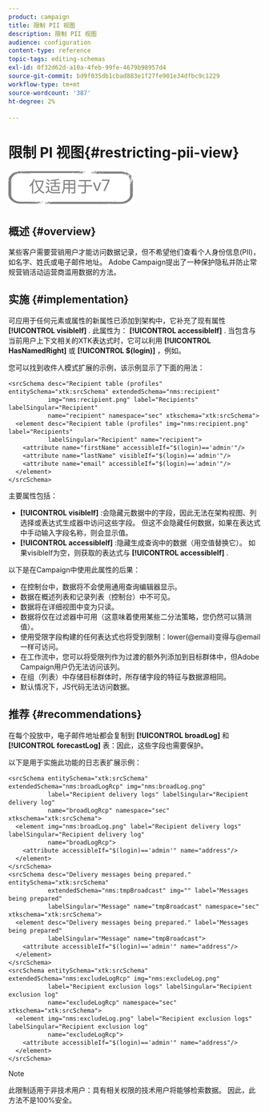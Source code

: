 ```yaml
---
product: campaign
title: 限制 PII 视图
description: 限制 PII 视图
audience: configuration
content-type: reference
topic-tags: editing-schemas
exl-id: 0f32d62d-a10a-4feb-99fe-4679b98957d4
source-git-commit: bd9f035db1cbad883e1f27fe901e34dfbc9c1229
workflow-type: tm+mt
source-wordcount: '387'
ht-degree: 2%

---
```


# 限制 PI 视图{#restricting-pii-view}

![](../../assets/v7-only.svg)

## 概述 {#overview}

某些客户需要营销用户才能访问数据记录，但不希望他们查看个人身份信息(PII)，如名字、姓氏或电子邮件地址。 Adobe Campaign提出了一种保护隐私并防止常规营销活动运营商滥用数据的方法。

## 实施 {#implementation}

可应用于任何元素或属性的新属性已添加到架构中，它补充了现有属性 **[!UICONTROL visibleIf]** . 此属性为： **[!UICONTROL accessibleIf]** . 当包含与当前用户上下文相关的XTK表达式时，它可以利用 **[!UICONTROL HasNamedRight]** 或 **[!UICONTROL $(login)]** ，例如。

您可以找到收件人模式扩展的示例，该示例显示了下面的用法：

```
<srcSchema desc="Recipient table (profiles" entitySchema="xtk:srcSchema" extendedSchema="nms:recipient"
           img="nms:recipient.png" label="Recipients" labelSingular="Recipient"
           name="recipient" namespace="sec" xtkschema="xtk:srcSchema">
  <element desc="Recipient table (profiles" img="nms:recipient.png" label="Recipients"
           labelSingular="Recipient" name="recipient">
    <attribute name="firstName" accessibleIf="$(login)=='admin'"/>
    <attribute name="lastName" visibleIf="$(login)=='admin'"/>
    <attribute name="email" accessibleIf="$(login)=='admin'"/>
  </element>
</srcSchema>
```

主要属性包括：

* **[!UICONTROL visibleIf]** :会隐藏元数据中的字段，因此无法在架构视图、列选择或表达式生成器中访问这些字段。 但这不会隐藏任何数据，如果在表达式中手动输入字段名称，则会显示值。
* **[!UICONTROL accessibleIf]** :隐藏生成查询中的数据（用空值替换它）。 如果visibleIf为空，则获取的表达式与 **[!UICONTROL accessibleIf]** .

以下是在Campaign中使用此属性的后果：

* 在控制台中，数据将不会使用通用查询编辑器显示。
* 数据在概述列表和记录列表（控制台）中不可见。
* 数据将在详细视图中变为只读。
* 数据将仅在过滤器中可用（这意味着使用某些二分法策略，您仍然可以猜测值）。
* 使用受限字段构建的任何表达式也将受到限制：lower(@email)变得与@email一样可访问。
* 在工作流中，您可以将受限列作为过渡的额外列添加到目标群体中，但Adobe Campaign用户仍无法访问该列。
* 在组（列表）中存储目标群体时，所存储字段的特征与数据源相同。
* 默认情况下，JS代码无法访问数据。

## 推荐 {#recommendations}

在每个投放中，电子邮件地址都会复制到 **[!UICONTROL broadLog]** 和 **[!UICONTROL forecastLog]** 表：因此，这些字段也需要保护。

以下是用于实施此功能的日志表扩展示例：

```
<srcSchema entitySchema="xtk:srcSchema" extendedSchema="nms:broadLogRcp" img="nms:broadLog.png"
           label="Recipient delivery logs" labelSingular="Recipient delivery log"
           name="broadLogRcp" namespace="sec" xtkschema="xtk:srcSchema">
  <element img="nms:broadLog.png" label="Recipient delivery logs" labelSingular="Recipient delivery log"
           name="broadLogRcp">
    <attribute accessibleIf="$(login)=='admin'" name="address"/>
  </element>
</srcSchema>
<srcSchema desc="Delivery messages being prepared." entitySchema="xtk:srcSchema"
           extendedSchema="nms:tmpBroadcast" img="" label="Messages being prepared"
           labelSingular="Message" name="tmpBroadcast" namespace="sec" xtkschema="xtk:srcSchema">
  <element desc="Delivery messages being prepared." label="Messages being prepared"
           labelSingular="Message" name="tmpBroadcast">
    <attribute accessibleIf="$(login)=='admin'" name="address"/>
  </element>
</srcSchema>
<srcSchema entitySchema="xtk:srcSchema" extendedSchema="nms:excludeLogRcp" img="nms:excludeLog.png"
           label="Recipient exclusion logs" labelSingular="Recipient exclusion log"
           name="excludeLogRcp" namespace="sec" xtkschema="xtk:srcSchema">
  <element img="nms:excludeLog.png" label="Recipient exclusion logs" labelSingular="Recipient exclusion log"
           name="excludeLogRcp">
    <attribute accessibleIf="$(login)=='admin'" name="address"/>
  </element>
</srcSchema>
```

>[!NOTE]
>
>此限制适用于非技术用户：具有相关权限的技术用户将能够检索数据。 因此，此方法不是100%安全。
